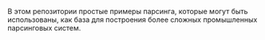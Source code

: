 В этом репозитории простые примеры парсинга, которые могут быть использованы, как база для построения более сложных промышленных парсинговых систем.